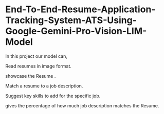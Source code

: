 # End-To-End-Resume-Application-Tracking-System-ATS-Using-Google-Gemini-Pro-Vision-LIM-Model

In this project our model can,

Read resumes in image format.

showcase the Resume .

Match a resume to a job description.

Suggest key skills to add for the specific job.

gives the percentage of how much  job description matches the Resume.
